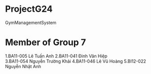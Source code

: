 # ProjectG24
GymManagementSystem

# Member of Group 7
1.BA11-005 Lê Tuấn Anh
2.BA11-041 Đinh Văn Hiệp  
3.BA11-054  Nguyễn Trường Khải
4.BA11-046 Lê Vũ Hoàng
5.BI12-022 Nguyễn Nhật Anh
